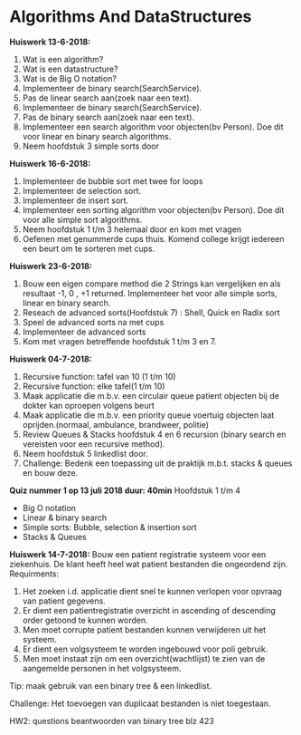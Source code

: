 # Algorithms And DataStructures


**Huiswerk 13-6-2018:** 
1. Wat is een algorithm?
2. Wat is een datastructure?
3. Wat is de Big O notation?
4. Implementeer de binary search(SearchService).
5. Pas de linear search aan(zoek naar een text).
6. Implementeer de binary search(SearchService).
7. Pas de binary search aan(zoek naar een text).
8. Implementeer een search algorithm voor objecten(bv Person). Doe dit voor linear en binary search algorithms.
9. Neem hoofdstuk 3 simple sorts door

**Huiswerk 16-6-2018:**
1. Implementeer de bubble sort met twee for loops
2. Implementeer de selection sort.
3. Implementeer de insert sort.
4. Implementeer een sorting algorithm voor objecten(bv Person). Doe dit voor alle simple sort algorithms.
5. Neem hoofdstuk 1 t/m 3 helemaal door en kom met vragen
6. Oefenen met genummerde cups thuis. Komend college krijgt iedereen een beurt om te sorteren met cups.

**Huiswerk 23-6-2018:**
1. Bouw een eigen compare method die 2 Strings kan vergelijken en als resultaat -1, 0 , +1 returned.
   Implementeer het voor alle simple sorts, linear en binary search.
2. Reseach de advanced sorts(Hoofdstuk 7) : Shell, Quick en Radix sort
3. Speel de advanced sorts na met cups
4. Implementeer de advanced sorts
5. Kom met vragen betreffende hoofdstuk 1 t/m 3 en 7.

**Huiswerk 04-7-2018:**
1. Recursive function: tafel van 10 (1 t/m 10)
2. Recursive function: elke tafel(1 t/m 10)
3. Maak applicatie die m.b.v. een circulair queue patient objecten bij de dokter kan oproepen volgens beurt
4. Maak applicatie die m.b.v. een priority queue voertuig objecten laat oprijden.(normaal, ambulance, brandweer, politie) 
5. Review Queues & Stacks hoofdstuk 4 en 6 recursion (binary search en vereisten voor een recursive method).
6. Neem hoofdstuk 5 linkedlist door.
7. Challenge: Bedenk een toepassing uit de praktijk m.b.t. stacks & queues en bouw deze.

**Quiz nummer 1 op 13 juli 2018 duur: 40min**
Hoofdstuk 1 t/m 4 
- Big O notation
- Linear & binary search
- Simple sorts: Bubble, selection & insertion sort
- Stacks & Queues 

**Huiswerk 14-7-2018:**
Bouw een patient registratie systeem voor een ziekenhuis.
De klant heeft heel wat patient bestanden die ongeordend zijn.
Requirments:
1. Het zoeken i.d. applicatie dient snel te kunnen verlopen voor opvraag van patient gegevens.
2. Er dient een patientregistratie overzicht in ascending of descending order getoond te kunnen worden.
3. Men moet corrupte patient bestanden kunnen verwijderen uit het systeem.
4. Er dient een volgsysteem te worden ingebouwd voor poli gebruik.
5. Men moet instaat zijn om een overzicht(wachtlijst) te zien van de aangemelde personen in het volgsysteem.

Tip: maak gebruik van een binary tree & een linkedlist.

Challenge: Het toevoegen van duplicaat bestanden is niet toegestaan.

HW2: questions beantwoorden van binary tree blz 423